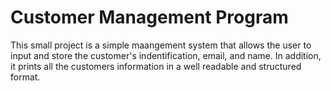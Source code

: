 # Customer Management Program
This small project is a simple maangement system that allows the user to input and store the customer's indentification, email, and name. In addition, it prints all the customers information in a well readable and structured format.
